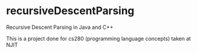 # recursiveDescentParsing
Recursive Descent Parsing in Java and C++


This is a project done for cs280 (programming language concepts) taken at NJIT

